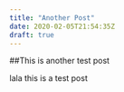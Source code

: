 ```yaml
---
title: "Another Post"
date: 2020-02-05T21:54:35Z
draft: true
---
```


##This is another test post

lala this is a test post